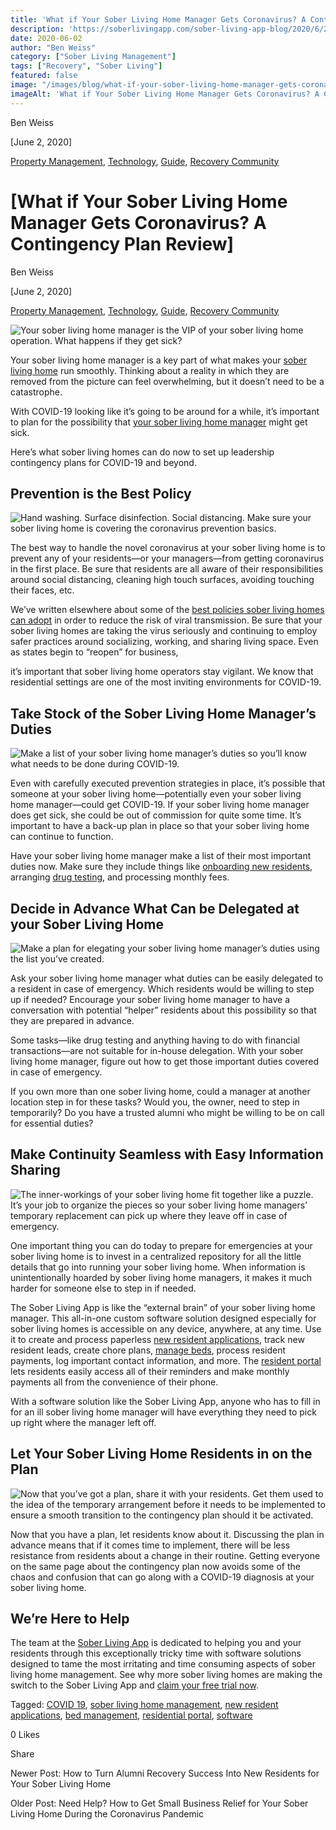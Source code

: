 ```yaml
---
title: 'What if Your Sober Living Home Manager Gets Coronavirus? A Contingency Plan Review'
description: 'https://soberlivingapp.com/sober-living-app-blog/2020/6/2/what-if-your-sober-living-home-manager-gets-coronavirus-a-contingency-plan-review'
date: 2020-06-02
author: "Ben Weiss"
category: ["Sober Living Management"]
tags: ["Recovery", "Sober Living"]
featured: false
image: "/images/blog/what-if-your-sober-living-home-manager-gets-coronavirus-a-contingency-plan-review/Screenshot_2020-05-28_at_2.43.46_PM.png"
imageAlt: 'What if Your Sober Living Home Manager Gets Coronavirus? A Contingency Plan Review'
---
```


Ben Weiss

[June 2, 2020]

[Property Management](/sober-living-app-blog/category/Property+Management), [Technology](/sober-living-app-blog/category/Technology), [Guide](/sober-living-app-blog/category/Guide), [Recovery Community](/sober-living-app-blog/category/Recovery+Community)

#  [What if Your Sober Living Home Manager Gets Coronavirus? A Contingency Plan Review]

Ben Weiss

[June 2, 2020]

[Property Management](/sober-living-app-blog/category/Property+Management), [Technology](/sober-living-app-blog/category/Technology), [Guide](/sober-living-app-blog/category/Guide), [Recovery Community](/sober-living-app-blog/category/Recovery+Community)

![Your sober living home manager is the VIP of your sober living home operation. What happens if they get sick?](/images/blog/what-if-your-sober-living-home-manager-gets-coronavirus-a-contingency-plan-review/Screenshot_2020-05-28_at_2.43.19_PM.png)

Your sober living home manager is a key part of what makes your [sober living home](https://soberlivingapp.com/sober-living-app-blog/2020/3/31/5-ways-coronavirus-is-changing-the-sober-living-industrynbsp) run smoothly. Thinking about a reality in which they are removed from the picture can feel overwhelming, but it doesn’t need to be a catastrophe. 

With COVID-19 looking like it’s going to be around for a while, it’s important to plan for the possibility that [your sober living home manager](https://soberlivingapp.com/sober-living-app-blog/2020/3/3/5-things-all-of-the-best-sober-living-home-managers-have-in-common) might get sick. 

Here’s what sober living homes can do now to set up leadership contingency plans for COVID-19 and beyond.

## Prevention is the Best Policy

![Hand washing. Surface disinfection. Social distancing. Make sure your sober living home is covering the coronavirus prevention basics.](/images/blog/what-if-your-sober-living-home-manager-gets-coronavirus-a-contingency-plan-review/Screenshot_2020-05-28_at_2.42.51_PM.png)

The best way to handle the novel coronavirus at your sober living home is to prevent any of your residents—or your managers—from getting coronavirus in the first place. Be sure that residents are all aware of their responsibilities around social distancing, cleaning high touch surfaces, avoiding touching their faces, etc. 

We’ve written elsewhere about some of the [best policies sober living homes can adopt](https://soberlivingapp.com/sober-living-app-blog/2020/4/21/3-coronavirus-changes-your-sober-living-home-needs-to-make-this-week) in order to reduce the risk of viral transmission. Be sure that your sober living homes are taking the virus seriously and continuing to employ safer practices around socializing, working, and sharing living space. Even as states begin to “reopen” for business, 

it’s important that sober living home operators stay vigilant. We know that residential settings are one of the most inviting environments for COVID-19. 

## Take Stock of the Sober Living Home Manager’s Duties 

![Make a list of your sober living home manager’s duties so you’ll know what needs to be done during COVID-19.](/images/blog/what-if-your-sober-living-home-manager-gets-coronavirus-a-contingency-plan-review/Screenshot_2020-05-28_at_2.43.46_PM.png)

Even with carefully executed prevention strategies in place, it’s possible that someone at your sober living home—potentially even your sober living home manager—could get COVID-19. If your sober living home manager does get sick, she could be out of commission for quite some time. It’s important to have a back-up plan in place so that your sober living home can continue to function. 

Have your sober living home manager make a list of their most important duties now. Make sure they include things like [onboarding new residents](https://soberlivingapp.com/sober-living-app-blog/2020/3/17/mastering-admissions-at-your-sober-living-home), arranging [drug testing](https://soberlivingapp.com/sober-living-app-blog/2019/12/17/how-to-streamline-drug-testing-at-your-sober-living-home), and processing monthly fees. 

## Decide in Advance What Can be Delegated at your Sober Living Home

![Make a plan for elegating your sober living home manager’s duties using the list you’ve created.](/images/blog/what-if-your-sober-living-home-manager-gets-coronavirus-a-contingency-plan-review/Screenshot_2020-05-28_at_2.44.09_PM.png)

Ask your sober living home manager what duties can be easily delegated to a resident in case of emergency. Which residents would be willing to step up if needed? Encourage your sober living home manager to have a conversation with potential “helper” residents about this possibility so that they are prepared in advance. 

Some tasks—like drug testing and anything having to do with financial transactions—are not suitable for in-house delegation. With your sober living home manager, figure out how to get those important duties covered in case of emergency. 

If you own more than one sober living home, could a manager at another location step in for these tasks? Would you, the owner, need to step in temporarily? Do you have a trusted alumni who might be willing to be on call for essential duties? 

## Make Continuity Seamless with Easy Information Sharing 

![The inner-workings of your sober living home fit together like a puzzle. It’s your job to organize the pieces so your sober living home managers’ temporary replacement can pick up where they leave off in case of emergency.](/images/blog/what-if-your-sober-living-home-manager-gets-coronavirus-a-contingency-plan-review/Screenshot_2020-05-28_at_2.44.46_PM.png)

One important thing you can do today to prepare for emergencies at your sober living home is to invest in a centralized repository for all the little details that go into running your sober living home. When information is unintentionally hoarded by sober living home managers, it makes it much harder for someone else to step in if needed. 

The Sober Living App is like the “external brain” of your sober living home manager. This all-in-one custom software solution designed especially for sober living homes is accessible on any device, anywhere, at any time. Use it to create and process paperless [new resident applications](https://soberlivingapp.com/sober-living-app-blog/2020/4/28/introducing-our-new-resident-application-for-the-sober-living-home-app), track new resident leads, create chore plans, [manage beds](/housing), process resident payments, log important contact information, and more. The [resident portal](/portal) lets residents easily access all of their reminders and make monthly payments all from the convenience of their phone.

With a software solution like the Sober Living App, anyone who has to fill in for an ill sober living home manager will have everything they need to pick up right where the manager left off.

## Let Your Sober Living Home Residents in on the Plan 

![Now that you’ve got a plan, share it with your residents. Get them used to the idea of the temporary arrangement before it needs to be implemented to ensure a smooth transition to the contingency plan should it be activated.](/images/blog/what-if-your-sober-living-home-manager-gets-coronavirus-a-contingency-plan-review/Screenshot_2020-05-28_at_2.51.08_PM.png)

Now that you have a plan, let residents know about it. Discussing the plan in advance means that if it comes time to implement, there will be less resistance from residents about a change in their routine. Getting everyone on the same page about the contingency plan now avoids some of the chaos and confusion that can go along with a COVID-19 diagnosis at your sober living home. 

## We’re Here to Help 

The team at the [Sober Living App](/) is dedicated to helping you and your residents through this exceptionally tricky time with software solutions designed to tame the most irritating and time consuming aspects of sober living home management. See why more sober living homes are making the switch to the Sober Living App and [claim your free trial now](https://signup.behavehealth.com/?product=sober_living_app). 

Tagged: [COVID 19](https://soberlivingapp.com/sober-living-app-blog/tag/COVID+19), [sober living home management](/sober-living-app-blog/tag/sober+living+home+management), [new resident applications](https://soberlivingapp.com/sober-living-app-blog/tag/new+resident+applications), [bed management](https://soberlivingapp.com/sober-living-app-blog/tag/bed+management), [residential portal](https://soberlivingapp.com/sober-living-app-blog/tag/residential+portal), [software](/sober-living-app-blog/tag/software)

0 Likes

Share

Newer Post: How to Turn Alumni Recovery Success Into New Residents for Your Sober Living Home

Older Post: Need Help? How to Get Small Business Relief for Your Sober Living Home During the Coronavirus Pandemic